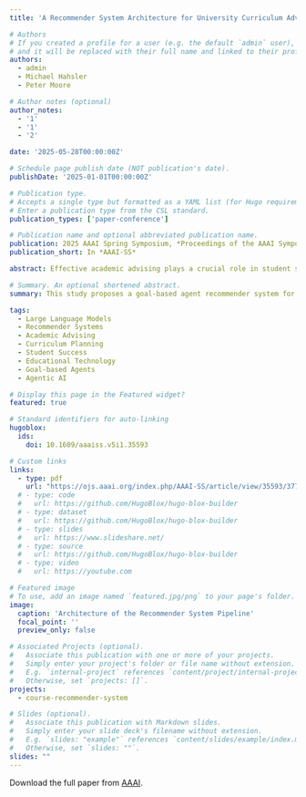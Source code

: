 ```yaml
---
title: 'A Recommender System Architecture for University Curriculum Advising'

# Authors
# If you created a profile for a user (e.g. the default `admin` user), write the username (folder name) here
# and it will be replaced with their full name and linked to their profile.
authors:
  - admin
  - Michael Hahsler
  - Peter Moore

# Author notes (optional)
author_notes:
  - '1'
  - '1'
  - '2'

date: '2025-05-28T00:00:00Z'

# Schedule page publish date (NOT publication's date).
publishDate: '2025-01-01T00:00:00Z'

# Publication type.
# Accepts a single type but formatted as a YAML list (for Hugo requirements).
# Enter a publication type from the CSL standard.
publication_types: ['paper-conference']

# Publication name and optional abbreviated publication name.
publication: 2025 AAAI Spring Symposium, *Proceedings of the AAAI Symposium Series, 5*(1), 235-241
publication_short: In *AAAI-SS*

abstract: Effective academic advising plays a crucial role in student success, yet universities face challenges in optimizing advising processes and course enrollment. This task is complicated by the fact that several graduation requirements have to be met while also taking the students' interests into account. Academic advising has historically been performed by a skilled human adviser. Universities can optimize course planning and help students make informed decisions about their academic path with recommender systems. This case study develops a goal-based agent recommender system based on a large language model tailored to undergraduate students, depending on curriculum requirements, prerequisite dependencies, and student preferences. The developed recommendation system helps universities increase student advising efficiency and create more intuitive and student-centric curricula. We show how to structure and process complex curriculum data to create an algorithm-ready environment, simplifying the relationships between degree requirements and course offerings. This study evaluates multiple algorithms based on recommendation accuracy, computational efficiency, and their ability to meet degree requirements while fostering academic engagement. By streamlining course selection and exploring possible degree paths, the system may also help students graduate on time and navigate complex curricula. This system also collects important metrics to accurately predict student enrollment for classes, enabling college departments to plan their course offerings better. The system poses a significant benefit to university advising offices by reducing advisor workloads and encouraging student engagement, advancing the academic achievement of the entire student body.

# Summary. An optional shortened abstract.
summary: This study proposes a goal-based agent recommender system for undergraduate students using a large language model, tailored to curriculum requirements, prerequisites, and student preferences. The system optimizes course selection, streamlines degree path exploration, and predicts enrollment metrics, reducing advisor workloads and promoting academic engagement, ultimately enhancing student success and increasing the overall academic achievement of the student body.

tags:
  - Large Language Models
  - Recommender Systems
  - Academic Advising
  - Curriculum Planning
  - Student Success
  - Educational Technology
  - Goal-based Agents
  - Agentic AI

# Display this page in the Featured widget?
featured: true

# Standard identifiers for auto-linking
hugoblox:
  ids:
    doi: 10.1609/aaaiss.v5i1.35593

# Custom links
links:
  - type: pdf
    url: "https://ojs.aaai.org/index.php/AAAI-SS/article/view/35593/37748"
  # - type: code
  #   url: https://github.com/HugoBlox/hugo-blox-builder
  # - type: dataset
  #   url: https://github.com/HugoBlox/hugo-blox-builder
  # - type: slides
  #   url: https://www.slideshare.net/
  # - type: source
  #   url: https://github.com/HugoBlox/hugo-blox-builder
  # - type: video
  #   url: https://youtube.com

# Featured image
# To use, add an image named `featured.jpg/png` to your page's folder.
image:
  caption: 'Architecture of the Recommender System Pipeline'
  focal_point: ''
  preview_only: false

# Associated Projects (optional).
#   Associate this publication with one or more of your projects.
#   Simply enter your project's folder or file name without extension.
#   E.g. `internal-project` references `content/project/internal-project/index.md`.
#   Otherwise, set `projects: []`.
projects:
  - course-recommender-system

# Slides (optional).
#   Associate this publication with Markdown slides.
#   Simply enter your slide deck's filename without extension.
#   E.g. `slides: "example"` references `content/slides/example/index.md`.
#   Otherwise, set `slides: ""`.
slides: ""
---
```


Download the full paper from [AAAI](https://ojs.aaai.org/index.php/AAAI-SS/article/view/35593/37748).